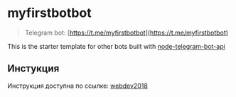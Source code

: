 # myfirstbotbot

> Telegram bot: [https://t.me/myfirstbotbot](https://t.me/myfirstbotbot)

This is the starter template for other bots built with [node-telegram-bot-api](https://github.com/yagop/node-telegram-bot-api)

## Инстукция

Инструкция доступна по ссылке:
[webdev2018](https://webdev2018.blogspot.com/2018/09/hello-world-bot.html)
